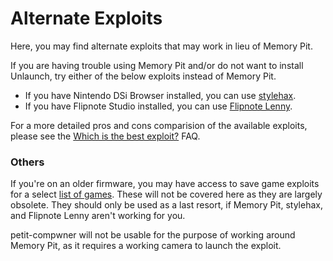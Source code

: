 # Alternate Exploits

Here, you may find alternate exploits that may work in lieu of Memory Pit.

If you are having trouble using Memory Pit and/or do not want to install Unlaunch, try either of the below exploits instead of Memory Pit.

- If you have Nintendo DSi Browser installed, you can use [stylehax](launching-the-browser-exploit.html).
- If you have Flipnote Studio installed, you can use [Flipnote Lenny](launching-the-flipnote-exploit.html).

For a more detailed pros and cons comparision of the available exploits, please see the [Which is the best exploit?](faq.html#which-is-the-best-exploit) FAQ.

### Others

If you're on an older firmware, you may have access to save game exploits for a select [list of games](https://dsibrew.org/wiki/DSi_exploits#DSiWare(True_DSi-Mode)_Exploits). These will not be covered here as they are largely obsolete. They should only be used as a last resort, if Memory Pit, stylehax, and Flipnote Lenny aren't working for you.

petit-compwner will not be usable for the purpose of working around Memory Pit, as it requires a working camera to launch the exploit.
